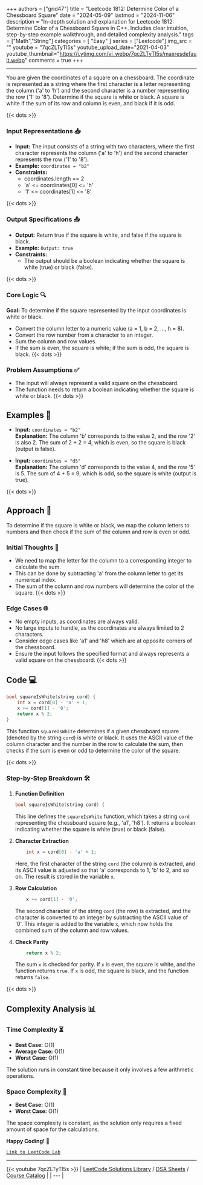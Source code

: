 
+++
authors = ["grid47"]
title = "Leetcode 1812: Determine Color of a Chessboard Square"
date = "2024-05-09"
lastmod = "2024-11-06"
description = "In-depth solution and explanation for Leetcode 1812: Determine Color of a Chessboard Square in C++. Includes clear intuition, step-by-step example walkthrough, and detailed complexity analysis."
tags = ["Math","String"]
categories = [
    "Easy"
]
series = ["Leetcode"]
img_src = ""
youtube = "7qcZLTyTl5s"
youtube_upload_date="2021-04-03"
youtube_thumbnail="https://i.ytimg.com/vi_webp/7qcZLTyTl5s/maxresdefault.webp"
comments = true
+++



---
You are given the coordinates of a square on a chessboard. The coordinate is represented as a string where the first character is a letter representing the column ('a' to 'h') and the second character is a number representing the row ('1' to '8'). Determine if the square is white or black. A square is white if the sum of its row and column is even, and black if it is odd.
<!--more-->
{{< dots >}}
### Input Representations 📥
- **Input:** The input consists of a string with two characters, where the first character represents the column ('a' to 'h') and the second character represents the row ('1' to '8').
- **Example:** `coordinates = "b2"`
- **Constraints:**
	- coordinates.length == 2
	- 'a' <= coordinates[0] <= 'h'
	- '1' <= coordinates[1] <= '8'

{{< dots >}}
### Output Specifications 📤
- **Output:** Return true if the square is white, and false if the square is black.
- **Example:** `Output: true`
- **Constraints:**
	- The output should be a boolean indicating whether the square is white (true) or black (false).

{{< dots >}}
### Core Logic 🔍
**Goal:** To determine if the square represented by the input coordinates is white or black.

- Convert the column letter to a numeric value (a = 1, b = 2, ..., h = 8).
- Convert the row number from a character to an integer.
- Sum the column and row values.
- If the sum is even, the square is white; if the sum is odd, the square is black.
{{< dots >}}
### Problem Assumptions ✅
- The input will always represent a valid square on the chessboard.
- The function needs to return a boolean indicating whether the square is white or black.
{{< dots >}}
## Examples 🧩
- **Input:** `coordinates = "b2"`  \
  **Explanation:** The column 'b' corresponds to the value 2, and the row '2' is also 2. The sum of 2 + 2 = 4, which is even, so the square is black (output is false).

- **Input:** `coordinates = "d5"`  \
  **Explanation:** The column 'd' corresponds to the value 4, and the row '5' is 5. The sum of 4 + 5 = 9, which is odd, so the square is white (output is true).

{{< dots >}}
## Approach 🚀
To determine if the square is white or black, we map the column letters to numbers and then check if the sum of the column and row is even or odd.

### Initial Thoughts 💭
- We need to map the letter for the column to a corresponding integer to calculate the sum.
- This can be done by subtracting 'a' from the column letter to get its numerical index.
- The sum of the column and row numbers will determine the color of the square.
{{< dots >}}
### Edge Cases 🌐
- No empty inputs, as coordinates are always valid.
- No large inputs to handle, as the coordinates are always limited to 2 characters.
- Consider edge cases like 'a1' and 'h8' which are at opposite corners of the chessboard.
- Ensure the input follows the specified format and always represents a valid square on the chessboard.
{{< dots >}}
## Code 💻
```cpp
bool squareIsWhite(string cord) {
    int x = cord[0] - 'a' + 1;
    x += cord[1] - '0';
    return x % 2;
}
```

This function `squareIsWhite` determines if a given chessboard square (denoted by the string `cord`) is white or black. It uses the ASCII value of the column character and the number in the row to calculate the sum, then checks if the sum is even or odd to determine the color of the square.

{{< dots >}}
### Step-by-Step Breakdown 🛠️
1. **Function Definition**
	```cpp
	bool squareIsWhite(string cord) {
	```
	This line defines the `squareIsWhite` function, which takes a string `cord` representing the chessboard square (e.g., 'a1', 'h8'). It returns a boolean indicating whether the square is white (true) or black (false).

2. **Character Extraction**
	```cpp
	    int x = cord[0] - 'a' + 1;
	```
	Here, the first character of the string `cord` (the column) is extracted, and its ASCII value is adjusted so that 'a' corresponds to 1, 'b' to 2, and so on. The result is stored in the variable `x`.

3. **Row Calculation**
	```cpp
	    x += cord[1] - '0';
	```
	The second character of the string `cord` (the row) is extracted, and the character is converted to an integer by subtracting the ASCII value of '0'. This integer is added to the variable `x`, which now holds the combined sum of the column and row values.

4. **Check Parity**
	```cpp
	    return x % 2;
	```
	The sum `x` is checked for parity. If `x` is even, the square is white, and the function returns `true`. If `x` is odd, the square is black, and the function returns `false`.

{{< dots >}}
## Complexity Analysis 📊
### Time Complexity ⏳
- **Best Case:** O(1)
- **Average Case:** O(1)
- **Worst Case:** O(1)

The solution runs in constant time because it only involves a few arithmetic operations.

### Space Complexity 💾
- **Best Case:** O(1)
- **Worst Case:** O(1)

The space complexity is constant, as the solution only requires a fixed amount of space for the calculations.

**Happy Coding! 🎉**


[`Link to LeetCode Lab`](https://leetcode.com/problems/determine-color-of-a-chessboard-square/description/)

---
{{< youtube 7qcZLTyTl5s >}}
| [LeetCode Solutions Library](https://grid47.xyz/leetcode/) / [DSA Sheets](https://grid47.xyz/sheets/) / [Course Catalog](https://grid47.xyz/courses/) |
| --- |
